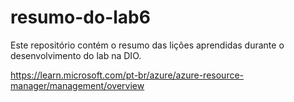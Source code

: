 # resumo-do-lab6
Este repositório contém o resumo das lições aprendidas durante o desenvolvimento do lab na DIO.


https://learn.microsoft.com/pt-br/azure/azure-resource-manager/management/overview
